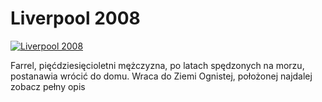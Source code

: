 Liverpool 2008 
=============
[![Liverpool 2008 ](http://vidos.pl/images/player.gif)](http://vidos.pl/liverpool-2008)

 Farrel, pięćdziesięcioletni mężczyzna, po latach spędzonych na morzu, postanawia wrócić do domu. Wraca do Ziemi Ognistej, położonej najdalej zobacz pełny opis
